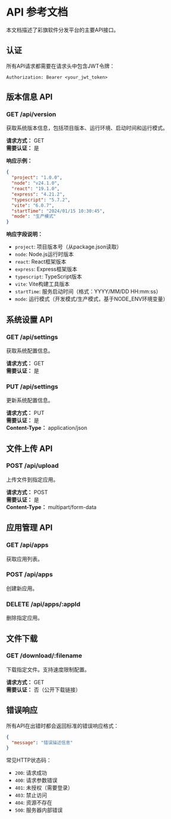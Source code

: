 # API 参考文档

本文档描述了彩旗软件分发平台的主要API接口。

## 认证

所有API请求都需要在请求头中包含JWT令牌：

```
Authorization: Bearer <your_jwt_token>
```

## 版本信息 API

### GET /api/version

获取系统版本信息，包括项目版本、运行环境、启动时间和运行模式。

**请求方式：** GET  
**需要认证：** 是

**响应示例：**
```json
{
  "project": "1.0.0",
  "node": "v24.1.0",
  "react": "19.1.0",
  "express": "4.21.2",
  "typescript": "5.7.2",
  "vite": "6.0.7",
  "startTime": "2024/01/15 10:30:45",
  "mode": "生产模式"
}
```

**响应字段说明：**
- `project`: 项目版本号（从package.json读取）
- `node`: Node.js运行时版本
- `react`: React框架版本
- `express`: Express框架版本
- `typescript`: TypeScript版本
- `vite`: Vite构建工具版本
- `startTime`: 服务启动时间（格式：YYYY/MM/DD HH:mm:ss）
- `mode`: 运行模式（开发模式/生产模式，基于NODE_ENV环境变量）

## 系统设置 API

### GET /api/settings

获取系统配置信息。

**请求方式：** GET  
**需要认证：** 是

### PUT /api/settings

更新系统配置信息。

**请求方式：** PUT  
**需要认证：** 是  
**Content-Type：** application/json

## 文件上传 API

### POST /api/upload

上传文件到指定应用。

**请求方式：** POST  
**需要认证：** 是  
**Content-Type：** multipart/form-data

## 应用管理 API

### GET /api/apps

获取应用列表。

### POST /api/apps

创建新应用。

### DELETE /api/apps/:appId

删除指定应用。

## 文件下载

### GET /download/:filename

下载指定文件。支持速度限制配置。

**请求方式：** GET  
**需要认证：** 否（公开下载链接）

## 错误响应

所有API在出错时都会返回标准的错误响应格式：

```json
{
  "message": "错误描述信息"
}
```

常见HTTP状态码：
- `200`: 请求成功
- `400`: 请求参数错误
- `401`: 未授权（需要登录）
- `403`: 禁止访问
- `404`: 资源不存在
- `500`: 服务器内部错误 